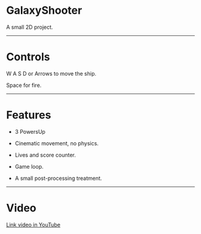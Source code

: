 # GalaxyShooter
A small 2D project.

-------------------------------------------------------------------------------
# Controls

W A S D or Arrows to move the ship.

Space for fire.

-------------------------------------------------------------------------------
# Features

- 3 PowersUp

- Cinematic movement, no physics.

- Lives and score counter.

- Game loop.

- A small post-processing treatment.

-------------------------------------------------------------------------------
# Video

[Link video in YouTube](https://youtu.be/lNcKhMVm3VA)

